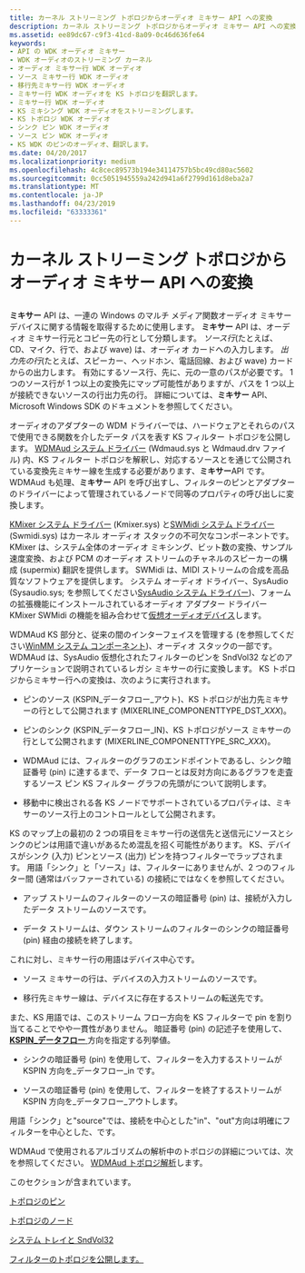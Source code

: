 ```yaml
---
title: カーネル ストリーミング トポロジからオーディオ ミキサー API への変換
description: カーネル ストリーミング トポロジからオーディオ ミキサー API への変換
ms.assetid: ee89dc67-c9f3-41cd-8a09-0c46d636fe64
keywords:
- API の WDK オーディオ ミキサー
- WDK オーディオのストリーミング カーネル
- オーディオ ミキサー行 WDK オーディオ
- ソース ミキサー行 WDK オーディオ
- 移行先ミキサー行 WDK オーディオ
- ミキサー行 WDK オーディオを KS トポロジを翻訳します。
- ミキサー行 WDK オーディオ
- KS ミキシング WDK オーディオをストリーミングします。
- KS トポロジ WDK オーディオ
- シンク ピン WDK オーディオ
- ソース ピン WDK オーディオ
- KS WDK のピンのオーディオ、翻訳します。
ms.date: 04/20/2017
ms.localizationpriority: medium
ms.openlocfilehash: 4c8cec89573b194e34114757b5bc49cd80ac5602
ms.sourcegitcommit: 0cc5051945559a242d941a6f2799d161d8eba2a7
ms.translationtype: MT
ms.contentlocale: ja-JP
ms.lasthandoff: 04/23/2019
ms.locfileid: "63333361"
---
```

# <a name="kernel-streaming-topology-to-audio-mixer-api-translation"></a>カーネル ストリーミング トポロジからオーディオ ミキサー API への変換


## <span id="kernel_streaming_topology_to_audio_mixer_api_translation"></span><span id="KERNEL_STREAMING_TOPOLOGY_TO_AUDIO_MIXER_API_TRANSLATION"></span>


**ミキサー** API は、一連の Windows のマルチ メディア関数オーディオ ミキサー デバイスに関する情報を取得するために使用します。 **ミキサー** API は、オーディオ ミキサー行元とコピー先の行として分類します。 *ソース行*(たとえば、CD、マイク、行で、および wave) は、オーディオ カードへの入力します。 *出力先の行*(たとえば、スピーカー、ヘッドホン、電話回線、および wave) カードからの出力します。 有効にするソース行、先に、元の一意のパスが必要です。 1 つのソース行が 1 つ以上の変換先にマップ可能性がありますが、パスを 1 つ以上が接続できないソースの行出力先の行。 詳細については、**ミキサー** API、Microsoft Windows SDK のドキュメントを参照してください。

オーディオのアダプターの WDM ドライバーでは、ハードウェアとそれらのパスで使用できる関数を介したデータ パスを表す KS フィルター トポロジを公開します。 [WDMAud システム ドライバー](user-mode-wdm-audio-components.md#wdmaud_system_driver) (Wdmaud.sys と Wdmaud.drv ファイル) 内、KS フィルター トポロジを解釈し、対応するソースとを通じて公開されている変換先ミキサー線を生成する必要があります、**ミキサー**API です。 WDMAud も処理、**ミキサー** API を呼び出すし、フィルターのピンとアダプターのドライバーによって管理されているノードで同等のプロパティの呼び出しに変換します。

[KMixer システム ドライバー](kernel-mode-wdm-audio-components.md#kmixer_system_driver) (Kmixer.sys) と[SWMidi システム ドライバー](kernel-mode-wdm-audio-components.md#swmidi_system_driver) (Swmidi.sys) はカーネル オーディオ スタックの不可欠なコンポーネントです。 KMixer は、システム全体のオーディオ ミキシング、ビット数の変換、サンプル速度変換、および PCM のオーディオ ストリームのチャネルのスピーカーの構成 (supermix) 翻訳を提供します。 SWMidi は、MIDI ストリームの合成を高品質なソフトウェアを提供します。 システム オーディオ ドライバー、SysAudio (Sysaudio.sys; を参照してください[SysAudio システム ドライバー](kernel-mode-wdm-audio-components.md#sysaudio_system_driver))、フォームの拡張機能にインストールされているオーディオ アダプター ドライバー KMixer SWMidi の機能を組み合わせて[仮想オーディオデバイス](virtual-audio-devices.md)します。

WDMAud KS 部分と、従来の間のインターフェイスを管理する (を参照してください[WinMM システム コンポーネント](user-mode-wdm-audio-components.md#winmm_system_component))、オーディオ スタックの一部です。 WDMAud は、SysAudio 仮想化されたフィルターのピンを SndVol32 などのアプリケーションで説明されているレガシ ミキサーの行に変換します。 KS トポロジからミキサー行への変換は、次のように実行されます。

-   ピンのソース (KSPIN\_データフロー\_アウト)、KS トポロジが出力先ミキサーの行として公開されます (MIXERLINE\_COMPONENTTYPE\_DST\_*XXX*)。

-   ピンのシンク (KSPIN\_データフロー\_IN)、KS トポロジがソース ミキサーの行として公開されます (MIXERLINE\_COMPONENTTYPE\_SRC\_*XXX*)。

-   WDMAud には、フィルターのグラフのエンドポイントであるし、シンク暗証番号 (pin) に達するまで、データ フローとは反対方向にあるグラフを走査するソース ピン KS フィルター グラフの先頭がについて説明します。

-   移動中に検出される各 KS ノードでサポートされているプロパティは、ミキサーのソース行上のコントロールとして公開されます。

KS のマップ上の最初の 2 つの項目をミキサー行の送信先と送信元にソースとシンクのピンは用語で違いがあるため混乱を招く可能性があります。 KS、デバイスがシンク (入力) ピンとソース (出力) ピンを持つフィルターでラップされます。 用語「シンク」と「ソース」は、フィルターにありませんが、2 つのフィルター間 (通常はバッファーされている) の接続にではなくを参照してください。

-   アップ ストリームのフィルターのソースの暗証番号 (pin) は、接続が入力したデータ ストリームのソースです。

-   データ ストリームは、ダウン ストリームのフィルターのシンクの暗証番号 (pin) 経由の接続を終了します。

これに対し、ミキサー行の用語はデバイス中心です。

-   ソース ミキサーの行は、デバイスの入力ストリームのソースです。

-   移行先ミキサー線は、デバイスに存在するストリームの転送先です。

また、KS 用語では、このストリーム フロー方向を KS フィルターで pin を割り当てることでやや一貫性がありません。 暗証番号 (pin) の記述子を使用して、 [ **KSPIN\_データフロー** ](https://msdn.microsoft.com/library/windows/hardware/ff563532)方向を指定する列挙値。

-   シンクの暗証番号 (pin) を使用して、フィルターを入力するストリームが KSPIN 方向を\_データフロー\_in です。

-   ソースの暗証番号 (pin) を使用して、フィルターを終了するストリームが KSPIN 方向を\_データフロー\_アウトします。

用語「シンク」と"source"では、接続を中心とした"in"、"out"方向は明確にフィルターを中心とした、です。

WDMAud で使用されるアルゴリズムの解析中のトポロジの詳細については、次を参照してください。 [WDMAud トポロジ解析](wdmaud-topology-parsing.md)します。

このセクションが含まれています。

[トポロジのピン](topology-pins.md)

[トポロジのノード](topology-nodes.md)

[システム トレイと SndVol32](systray-and-sndvol32.md)

[フィルターのトポロジを公開します。](exposing-filter-topology.md)

 

 




